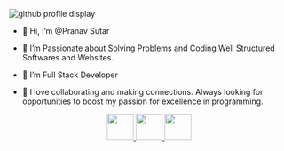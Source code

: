 
![github profile display](https://github.com/user-attachments/assets/c5ffb1e2-a532-4ac3-a0c9-e3cab5ad8696)


- 👋 Hi, I’m @Pranav Sutar
- 👀 I’m Passionate about Solving Problems and Coding Well Structured Softwares and Websites.
- 🌱 I’m Full Stack Developer

- 💞️ I love collaborating and making connections. Always looking for opportunities to boost my passion for excellence in programming.

<div align="center">
<a href="https://www.linkedin.com/in/pranav-sutar-2b2a002b5/">
  <img src="https://cdn-icons-png.flaticon.com/128/408/408703.png?ga=GA1.2.975372899.1659335409" height="48px" width="48px"/>
</a>
  
<a href="https://www.facebook.com/pranav.sutar.18488/">
  <img src="https://cdn-icons-png.flaticon.com/128/733/733547.png" height="48px" width="48px"/>
</a>

<a href="https://pranavsutar.netlify.app/">
  <img src = "https://cdn-icons-png.flaticon.com/128/351/351456.png" height = "48px" width = "48px"/>
</a>

</div>


<!---
Pranav-Sutar47/Pranav-Sutar47 is a ✨ special ✨ repository because its `README.md` (this file) appears on your GitHub profile.
You can click the Preview link to take a look at your changes.
--->
